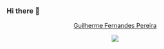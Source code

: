 ### Hi there 👋

<p align="center">
  <a href="https://github.com/GuiFP01">Guilherme Fernandes Pereira</a>
</p>

<p align="center">
  <img src="https://readme-typing-svg.demolab.com/?lines=Front-end+web+developer;Passionate+about+nature+and+photography&font=Fira%20Code&center=true&width=440&height=45&color=f75c7e&vCenter=true&pause=1000&size=22"/>
</p>

<!--
**GuiFP01/GuiFP01** is a ✨ _special_ ✨ repository because its `README.md` (this file) appears on your GitHub profile.

Here are some ideas to get you started:

- 🔭 I’m currently working on ...
- 🌱 I’m currently learning ...
- 👯 I’m looking to collaborate on ...
- 🤔 I’m looking for help with ...
- 💬 Ask me about ...
- 📫 How to reach me: ...
- 😄 Pronouns: ...
- ⚡ Fun fact: ...
-->
